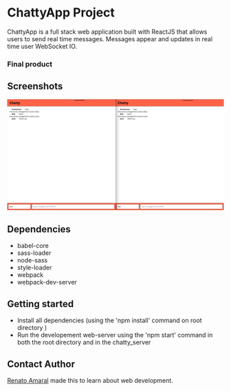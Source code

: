 # ChattyApp Project

ChattyApp is a full stack web application built with ReactJS that allows users to send real time messages. Messages appear and updates in real time user WebSocket IO.

### Final product

## Screenshots

!["Screenshot of Chat view 2 users"](/chatty.png)



## Dependencies

- babel-core
- sass-loader
- node-sass
- style-loader
- webpack
- webpack-dev-server


## Getting started

- Install all dependencies (using the 'npm install' command on root directory )
- Run the developement web-server using the 'npm start' command in both the root directory and in the chatty_server

## Contact Author

[Renato Amaral](https://renatoamaral.ca) made this to learn about web development.